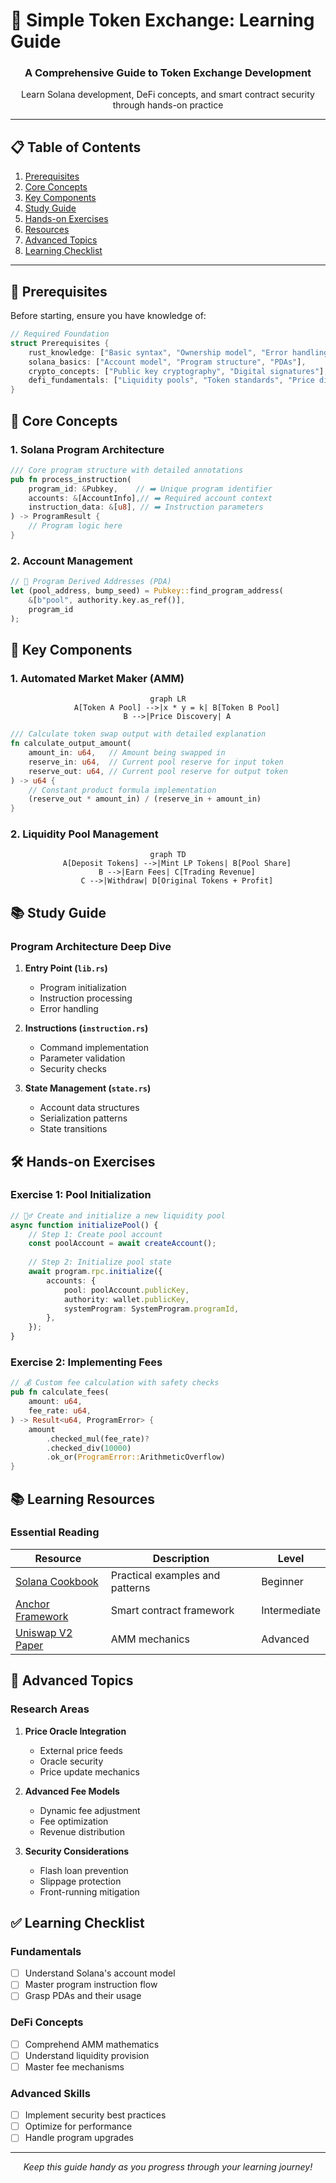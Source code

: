 # 📖 Simple Token Exchange: Learning Guide

<div align="center">
  <h3>A Comprehensive Guide to Token Exchange Development</h3>
  <p>Learn Solana development, DeFi concepts, and smart contract security through hands-on practice</p>
</div>

---

## 📋 Table of Contents

1. [Prerequisites](#prerequisites)
2. [Core Concepts](#core-concepts)
3. [Key Components](#key-components)
4. [Study Guide](#study-guide)
5. [Hands-on Exercises](#hands-on-exercises)
6. [Resources](#resources)
7. [Advanced Topics](#advanced-topics)
8. [Learning Checklist](#learning-checklist)

---

## 🎯 Prerequisites

Before starting, ensure you have knowledge of:

```rust
// Required Foundation
struct Prerequisites {
    rust_knowledge: ["Basic syntax", "Ownership model", "Error handling"],
    solana_basics: ["Account model", "Program structure", "PDAs"],
    crypto_concepts: ["Public key cryptography", "Digital signatures"],
    defi_fundamentals: ["Liquidity pools", "Token standards", "Price discovery"]
}
```

## 🧠 Core Concepts

### 1. Solana Program Architecture

```rust
/// Core program structure with detailed annotations
pub fn process_instruction(
    program_id: &Pubkey,    // ➡️ Unique program identifier
    accounts: &[AccountInfo],// ➡️ Required account context
    instruction_data: &[u8], // ➡️ Instruction parameters
) -> ProgramResult {
    // Program logic here
}
```

### 2. Account Management

```rust
// 🔑 Program Derived Addresses (PDA)
let (pool_address, bump_seed) = Pubkey::find_program_address(
    &[b"pool", authority.key.as_ref()],
    program_id
);
```

## 🔧 Key Components

### 1. Automated Market Maker (AMM)

<div align="center">

```mermaid
graph LR
    A[Token A Pool] -->|x * y = k| B[Token B Pool]
    B -->|Price Discovery| A
```

</div>

```rust
/// Calculate token swap output with detailed explanation
fn calculate_output_amount(
    amount_in: u64,   // Amount being swapped in
    reserve_in: u64,  // Current pool reserve for input token
    reserve_out: u64, // Current pool reserve for output token
) -> u64 {
    // Constant product formula implementation
    (reserve_out * amount_in) / (reserve_in + amount_in)
}
```

### 2. Liquidity Pool Management

<div align="center">

```mermaid
graph TD
    A[Deposit Tokens] -->|Mint LP Tokens| B[Pool Share]
    B -->|Earn Fees| C[Trading Revenue]
    C -->|Withdraw| D[Original Tokens + Profit]
```

</div>

## 📚 Study Guide

### Program Architecture Deep Dive

1. **Entry Point (`lib.rs`)**
   - Program initialization
   - Instruction processing
   - Error handling

2. **Instructions (`instruction.rs`)**
   - Command implementation
   - Parameter validation
   - Security checks

3. **State Management (`state.rs`)**
   - Account data structures
   - Serialization patterns
   - State transitions

## 🛠️ Hands-on Exercises

### Exercise 1: Pool Initialization

```typescript
// 🏊‍♂️ Create and initialize a new liquidity pool
async function initializePool() {
    // Step 1: Create pool account
    const poolAccount = await createAccount();
    
    // Step 2: Initialize pool state
    await program.rpc.initialize({
        accounts: {
            pool: poolAccount.publicKey,
            authority: wallet.publicKey,
            systemProgram: SystemProgram.programId,
        },
    });
}
```

### Exercise 2: Implementing Fees

```rust
// 💰 Custom fee calculation with safety checks
pub fn calculate_fees(
    amount: u64,
    fee_rate: u64,
) -> Result<u64, ProgramError> {
    amount
        .checked_mul(fee_rate)?
        .checked_div(10000)
        .ok_or(ProgramError::ArithmeticOverflow)
}
```

## 📚 Learning Resources

### Essential Reading

| Resource | Description | Level |
|----------|-------------|-------|
| [Solana Cookbook](https://solanacookbook.com/) | Practical examples and patterns | Beginner |
| [Anchor Framework](https://www.anchor-lang.com/) | Smart contract framework | Intermediate |
| [Uniswap V2 Paper](https://uniswap.org/whitepaper.pdf) | AMM mechanics | Advanced |

## 🔬 Advanced Topics

### Research Areas

1. **Price Oracle Integration**
   - External price feeds
   - Oracle security
   - Price update mechanics

2. **Advanced Fee Models**
   - Dynamic fee adjustment
   - Fee optimization
   - Revenue distribution

3. **Security Considerations**
   - Flash loan prevention
   - Slippage protection
   - Front-running mitigation

## ✅ Learning Checklist

### Fundamentals

- [ ] Understand Solana's account model
- [ ] Master program instruction flow
- [ ] Grasp PDAs and their usage

### DeFi Concepts

- [ ] Comprehend AMM mathematics
- [ ] Understand liquidity provision
- [ ] Master fee mechanisms

### Advanced Skills

- [ ] Implement security best practices
- [ ] Optimize for performance
- [ ] Handle program upgrades

---

<div align="center">
  <p><i>Keep this guide handy as you progress through your learning journey!</i></p>
</div>
